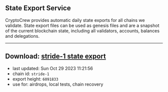 ## State Export Service
CryptoCrew provides automatic daily state exports for all chains we validate. State export files can be used as genesis files and are a snapshot of the current blockchain state, including all validators, accounts, balances and delegations.

---
**Download: [stride-1 state export](https://dl.ccvalidators.com/SERVICE/stride/stride-1_export_6091833.json)**
---

- last updated: Sun Oct 29 2023 11:21:56
- chain id: `stride-1`
- export height: `6091833`
- use for: airdrops, local tests, chain recovery
